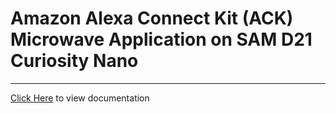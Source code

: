 # Amazon Alexa Connect Kit (ACK) Microwave Application on SAM D21 Curiosity Nano

-----

[Click Here](https://onlinedocs.microchip.com/v2/keyword-lookup?keyword=SAM_D21_CNANO_AMAZON_ACK_MICROWAVE&redirect=true) to view documentation